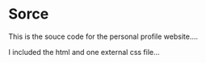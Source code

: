 # Sorce
This is the souce code for the personal profile website....

I included the html and one external css file...
 
